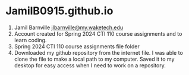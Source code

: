 # JamilB0915.github.io

1. Jamil Barnville jlbarnville@my.waketech.edu
2. Account created for Spring 2024 CTI 110 course assignments and to learn coding.
3. Spring 2024 CTI 110 course assignments file folder
4. Downloaded my github repository from the internet file. I was able to clone the file to make a local path to my computer. Saved it to my desktop for easy access when I need to work on a repository.



